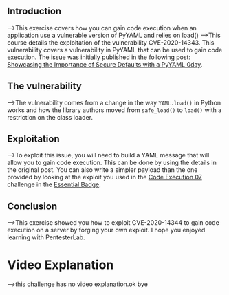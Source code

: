 ## Introduction
-->This exercise covers how you can gain code execution when an application use a vulnerable version of PyYAML and relies on load()
-->This course details the exploitation of the vulnerability CVE-2020-14343. This vulnerability covers a vulnerability in PyYAML that can be used to gain code execution. The issue was initially published in the following post: [Showcasing the Importance of Secure Defaults with a PyYAML 0day](https://blog.ankursundara.com/pyyaml-cve/).

## The vulnerability
-->The vulnerability comes from a change in the way `YAML.load()` in Python works and how the library authors moved from `safe_load()` to `load()` with a restriction on the class loader.

## Exploitation
-->To exploit this issue, you will need to build a YAML message that will allow you to gain code execution. This can be done by using the details in the original post. You can also write a simpler payload than the one provided by looking at the exploit you used in the [Code Execution 07](https://pentesterlab.com/exercises/codexec_07/course) challenge in the [Essential Badge](https://pentesterlab.com/badges/essential).

## Conclusion
-->This exercise showed you how to exploit CVE-2020-14344 to gain code execution on a server by forging your own exploit. I hope you enjoyed learning with PentesterLab.

# Video Explanation
-->this challenge has no video explanation.ok bye